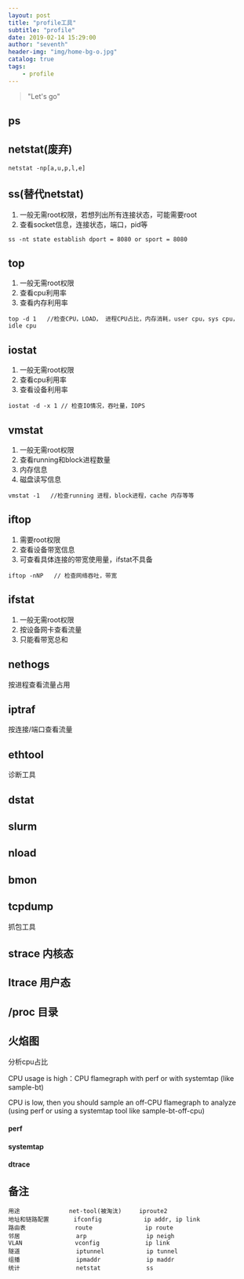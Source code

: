 ```yaml
---
layout: post
title: "profile工具"
subtitle: "profile"
date: 2019-02-14 15:29:00
author: "seventh"
header-img: "img/home-bg-o.jpg"
catalog: true
tags:
    - profile
---
```


> "Let's go"

## ps

## netstat(废弃)
~~~
netstat -np[a,u,p,l,e]
~~~

## ss(替代netstat)
1. 一般无需root权限，若想列出所有连接状态，可能需要root  
2. 查看socket信息，连接状态，端口，pid等  
~~~
ss -nt state establish dport = 8080 or sport = 8080
~~~

## top
1. 一般无需root权限  
2. 查看cpu利用率  
3. 查看内存利用率  
~~~
top -d 1   //检查CPU，LOAD， 进程CPU占比，内存消耗，user cpu，sys cpu， idle cpu
~~~

## iostat
1. 一般无需root权限
2. 查看cpu利用率
3. 查看设备利用率
~~~
iostat -d -x 1 // 检查IO情况，吞吐量，IOPS
~~~

## vmstat
1. 一般无需root权限  
2. 查看running和block进程数量  
3. 内存信息  
4. 磁盘读写信息  
~~~
vmstat -1   //检查running 进程，block进程，cache 内存等等
~~~

## iftop
1. 需要root权限  
2. 查看设备带宽信息
3. 可查看具体连接的带宽使用量，ifstat不具备
~~~
iftop -nNP   // 检查网络吞吐，带宽
~~~

## ifstat
1. 一般无需root权限
2. 按设备网卡查看流量
3. 只能看带宽总和

## nethogs
按进程查看流量占用

## iptraf
按连接/端口查看流量


## ethtool
诊断工具

## dstat

## slurm

## nload

## bmon

## tcpdump
抓包工具

## strace 内核态

## ltrace 用户态

## /proc 目录

## 火焰图
分析cpu占比

CPU usage is high：CPU flamegraph with perf or with systemtap (like sample-bt)  

CPU is low, then you should sample an off-CPU flamegraph to analyze (using perf or using a systemtap tool like sample-bt-off-cpu)

#### perf

#### systemtap

#### dtrace


## 备注

~~~
用途              net-tool(被淘汰)     iproute2
地址和链路配置       ifconfig            ip addr, ip link
路由表              route               ip route
邻居                arp                 ip neigh
VLAN               vconfig             ip link
隧道                iptunnel            ip tunnel
组播                ipmaddr             ip maddr
统计                netstat             ss
~~~
